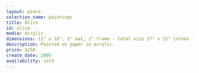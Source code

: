 ```yaml
---
layout: piece
colection_name: paintings
title: Alice
id: alice
media: Acrylic
dimensions: 11" x 16", 2" mat, 1" frame - total size 17" x 22" inches framed.
description: Painted on paper in acrylic.
price: $150
create_date: 2005
availability: sold
---
```


